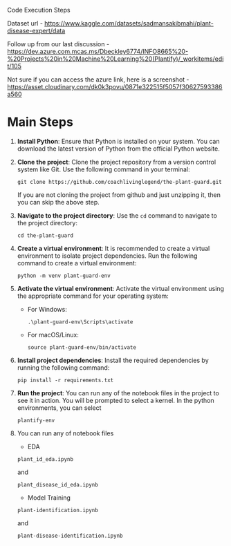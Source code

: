 Code Execution Steps

Dataset url - https://www.kaggle.com/datasets/sadmansakibmahi/plant-disease-expert/data

Follow up from our last discussion - https://dev.azure.com.mcas.ms/Dbeckley6774/INFO8665%20-%20Projects%20in%20Machine%20Learning%20(Plantify)/_workitems/edit/105

Not sure if you can access the azure link, here is a screenshot - 
https://asset.cloudinary.com/dk0k3povu/0871e322515f5057f30627593386a560


# **Main Steps**
1. **Install Python**: Ensure that Python is installed on your system. You can download the latest version of Python from the official Python website.

2. **Clone the project**: Clone the project repository from a version control system like Git. Use the following command in your terminal:
    ```
    git clone https://github.com/coachlivinglegend/the-plant-guard.git
    ```

    If you are not cloning the project from github and just unzipping it, then you can skip the above step.

3. **Navigate to the project directory**: Use the `cd` command to navigate to the project directory:
    ```
    cd the-plant-guard
    ```

4. **Create a virtual environment**: It is recommended to create a virtual environment to isolate project dependencies. Run the following command to create a virtual environment:
    ```
    python -m venv plant-guard-env
    ```

5. **Activate the virtual environment**: Activate the virtual environment using the appropriate command for your operating system:
    - For Windows:
      ```
      .\plant-guard-env\Scripts\activate
      ```
    - For macOS/Linux:
      ```
      source plant-guard-env/bin/activate
      ```

6. **Install project dependencies**: Install the required dependencies by running the following command:
    ```
    pip install -r requirements.txt
    ```

7. **Run the project**: You can run any of the notebook files in the project to see it in action.
    You will be prompted to select a kernel. In the python environments, you can select
    ```
    plantify-env
    ```

8. You can run any of notebook files
    - EDA
    ```
    plant_id_eda.ipynb
    ```
    and 
     ```
    plant_disease_id_eda.ipynb
    ```

    - Model Training
    ```
    plant-identification.ipynb
    ```
    and 
     ```
    plant-disease-identification.ipynb
    ```